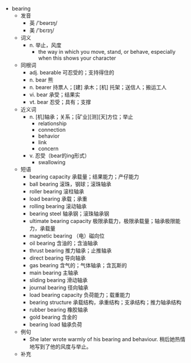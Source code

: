 - bearing
  - 发音
    - 英 /'beərɪŋ/
    - 美 /'bɛrɪŋ/
  - 词义
    - n. 举止，风度
      - the way in which you move, stand, or behave, especially when this shows your character
  - 同根词
    - adj. bearable 可忍受的；支持得住的
    - n. bear 熊
    - n. bearer 持票人；[建] 承木；[机] 托架；送信人；搬运工人
    - vi. bear 承受；结果实
    - vt. bear 忍受；具有；支撑
  - 近义词
    - n. [机]轴承；关系；[矿业][测][天]方位；举止
      - relationship
      - connection
      - behavior
      - link
      - concern
    - v. 忍受（bear的ing形式）
      - swallowing
  - 短语
    - bearing capacity 承载量；结果能力；产仔能力
    - ball bearing 滚珠，钢球；滚珠轴承
    - roller bearing 滚柱轴承
    - load bearing 承载；承重
    - rolling bearing 滚动轴承
    - bearing steel 轴承钢；滚珠轴承钢
    - ultimate bearing capacity 极限承载力，极限承载量；轴承极限能力，承载量
    - magnetic bearing （电）磁向位
    - oil bearing 含油的；含油轴承
    - thrust bearing 推力轴承；止推轴承
    - direct bearing 导向轴承
    - gas bearing 含气的；气体轴承；含瓦斯的
    - main bearing 主轴承
    - sliding bearing 滑动轴承
    - journal bearing 径向轴承
    - load bearing capacity 负荷能力；载重能力
    - bearing structure 承载结构，承重结构；支承结构；推力轴承结构
    - rubber bearing 橡胶轴承
    - gold bearing 含金的
    - bearing load 轴承负荷
  - 例句
    - She later wrote warmly of his bearing and behaviour. 稍后她热情地写到了他的风度与举止。
  - 补充